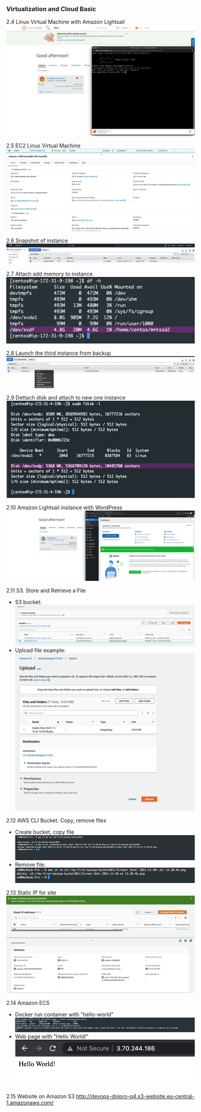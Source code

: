 ### Virtualization and Cloud Basic

2.4 Linux Virtual Machine with Amazon Lightsail
![alt text](https://github.com/shevtshov/DevOps_online_Dnipro_2021Q4/blob/main/m1/task2.2/2.2.4_amazon_linux_lightsail.png)

2.5 EC2 Linux Virtual Machine
![alt text](https://github.com/shevtshov/DevOps_online_Dnipro_2021Q4/blob/main/m1/task2.2/2.2.5_VM_EC2_instance.png)

2.6 Snapshot of instance
![alt text](https://github.com/shevtshov/DevOps_online_Dnipro_2021Q4/blob/main/m1/task2.2/2.2.6_snapshot_as_backup.png)

2.7 Attach add memory to instance
![alt text](https://github.com/shevtshov/DevOps_online_Dnipro_2021Q4/blob/main/m1/task2.2/2.2.7_sdf.png)

2.8 Launch the third instance from backup
![alt text](https://github.com/shevtshov/DevOps_online_Dnipro_2021Q4/blob/main/m1/task2.2/2.2.8_launch_instance_from_backup.png)

2.9 Dettach disk and attach to new one instance
![alt text](https://github.com/shevtshov/DevOps_online_Dnipro_2021Q4/blob/main/m1/task2.2/2.2.9_attach%20disk_to_another_instance.png)

2.10  Amazon Lightsail instance with WordPress
![alt text](https://github.com/shevtshov/DevOps_online_Dnipro_2021Q4/blob/main/m1/task2.2/2.2.10_WordPress_instance.png)

2.11 S3. Store and Retrieve a File
- S3 bucket:
![alt text](https://github.com/shevtshov/DevOps_online_Dnipro_2021Q4/blob/main/m1/task2.2/2.2.11_s3_bucket.png)
- Upload file example:
![alt text](https://github.com/shevtshov/DevOps_online_Dnipro_2021Q4/blob/main/m1/task2.2/2.2.11_s3_upload_file.png)

2.12 AWS CLI Bucket. Copy, remove files
- Create bucket, copy file
![alt text](https://github.com/shevtshov/DevOps_online_Dnipro_2021Q4/blob/main/m1/task2.2/2.2.12_CLI_create_bucket.png)
- Remove file:
![alt text](https://github.com/shevtshov/DevOps_online_Dnipro_2021Q4/blob/main/m1/task2.2/2.2.12_CLI_rm_bucket.png)

2.13 Static IP for site
![alt text](https://github.com/shevtshov/DevOps_online_Dnipro_2021Q4/blob/main/m1/task2.2/2.2.13_Static_IP_for_site.png)

2.14 Amazon ECS
- Docker run container with "hello-world"
![alt text](https://github.com/shevtshov/DevOps_online_Dnipro_2021Q4/blob/main/m1/task2.2/2.2.14_Docker_run.png)
- Web page with "Hello World!"
![alt text](https://github.com/shevtshov/DevOps_online_Dnipro_2021Q4/blob/main/m1/task2.2/2.2.14_Docker_hello_world.png)


2.15 Website on Amazon S3
http://devops-dnipro-q4.s3-website.eu-central-1.amazonaws.com/

